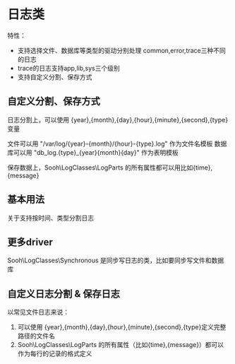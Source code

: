 # 日志类

特性：

* 支持选择文件、数据库等类型的驱动分别处理 common,error,trace三种不同的日志
* trace的日志支持app,lib,sys三个级别
* 支持自定义分割、保存方式

## 自定义分割、保存方式

日志分割上，可以使用 {year},{month},{day},{hour},{minute},{second},{type}变量

文件可以用 "/var/log/{year}-{month}/{hour}-{type}.log" 作为文件名模板
数据库可以用  "db_log.{type}_{year}{month}{day}" 作为表明模板

保存数据上，Sooh\LogClasses\LogParts 的所有属性都可以用比如{time},{message}


## 基本用法

关于支持按时间、类型分割日志


## 更多driver

Sooh\LogClasses\Synchronous 是同步写日志的类，比如要同步写文件和数据库

## 自定义日志分割 & 保存日志
以常见文件日志来说：

1. 可以使用 {year},{month},{day},{hour},{minute},{second},{type}定义完整路径的文件名
2. Sooh\LogClasses\LogParts 的所有属性（比如{time},{message}）都可以作为每行的记录的格式定义